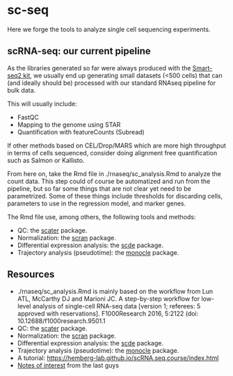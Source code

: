 # sc-seq

Here we forge the tools to analyze single cell sequencing experiments.

## scRNA-seq: our current pipeline

As the libraries generated so far were always produced with the [Smart-seq2 kit](http://www.nature.com/nmeth/journal/v10/n11/full/nmeth.2639.html), we usually end up generating small datasets (<500 cells) that can (and ideally should be) processed with our standard RNAseq pipeline for bulk data.

This will usually include:
- FastQC
- Mapping to the genome using STAR
- Quantification with featureCounts (Subread)

If other methods based on CEL/Drop/MARS which are more high throughput in terms of cells sequenced, consider doing alignment free quantification such as Salmon or Kallisto.

From here on, take the Rmd file in ./rnaseq/sc_analysis.Rmd to analyze the count data. This step could of course be automatized and run from the pipeline, but so far some things that are not clear yet need to be parametrized. Some of these things include thresholds for discarding cells, parameters to use in the regression model, and marker genes.

The Rmd file use, among others, the following tools and methods:
- QC: the [scater](http://bioconductor.org/packages/release/bioc/html/scater.html) package.
- Normalization: the [scran](http://bioconductor.org/packages/release/bioc/html/scran.html) package.
- Differential expression analysis: the [scde](http://bioconductor.org/packages/release/bioc/html/scde.html) package.
- Trajectory analysis (pseudotime): the [monocle](https://bioconductor.org/packages/release/bioc/html/monocle.html) package.

## Resources
- ./rnaseq/sc_analysis.Rmd is mainly based on the workflow from Lun ATL, McCarthy DJ and Marioni JC. A step-by-step workflow for low-level analysis of single-cell RNA-seq data [version 1; referees: 5 approved with reservations]. F1000Research 2016, 5:2122 (doi: 10.12688/f1000research.9501.1
- QC: the [scater](http://bioconductor.org/packages/release/bioc/html/scater.html) package.
- Normalization: the [scran](http://bioconductor.org/packages/release/bioc/html/scran.html) package.
- Differential expression analysis: the [scde](http://bioconductor.org/packages/release/bioc/html/scde.html) package.
- Trajectory analysis (pseudotime): the [monocle](https://bioconductor.org/packages/release/bioc/html/monocle.html) package.
- A tutorial: https://hemberg-lab.github.io/scRNA.seq.course/index.html
- [Notes of interest](https://hemberg-lab.github.io/scRNA.seq.course/ideal-scrnaseq-pipeline-as-of-oct-2017.html) from the last guys

